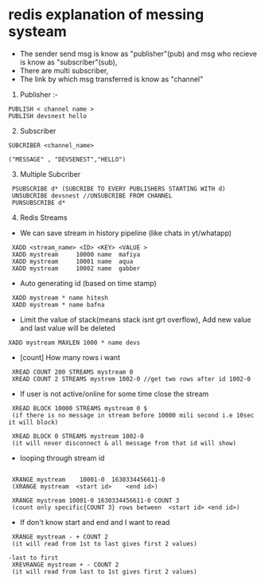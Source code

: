 # redis explanation of messing systeam

- The sender send msg is know as "publisher"(pub) and msg who recieve is know as "subscriber"(sub),
- There are multi subscriber,
- The link by which msg transferred is know as "channel"

1. Publisher :- 
```
PUBLISH < channel name >
PUBLISH devsnest hello
```
2. Subscriber
```
SUBCRIBER <channel_name>

("MESSAGE" , "DEVSENEST","HELLO")

```
3. Multiple Subcriber
```
 PSUBSCRIBE d* (SUBCRIBE TO EVERY PUBLISHERS STARTING WITH d)
 UNSUBCRIBE devsnest //UNSUBCRIBE FROM CHANNEL
 PUNSUBSCRIBE d*
```
4. Redis Streams
- We can save stream in history pipeline (like chats in yt/whatapp)
```
 XADD <stream_name> <ID> <KEY> <VALUE >
 XADD mystream     10000 name  mafiya
 XADD mystream     10001 name  aqua
 XADD mystream     10002 name  gabber
```
- Auto generating id (based on time stamp)
```
 XADD mystream * name hitesh
 XADD mystream * name bafna
```
- Limit the value of stack(means stack isnt grt overflow), Add new value and last value will be deleted
```
XADD mystream MAXLEN 1000 * name devs
```
- [count] How many rows i want
```
 XREAD COUNT 200 STREAMS mystream 0
 XREAD COUNT 2 STREAMS mystrem 1002-0 //get two rows after id 1002-0
```
- If user is not active/online for some time close the stream
```
 XREAD BLOCK 10000 STREAMS mystream 0 $
 (if there is no message in stream before 10000 mili second i.e 10sec it will block)

 XREAD BLOCK 0 STREAMS mystream 1002-0
 (it will never disconnect & all message from that id will show)
```
- looping through stream id
```

 XRANGE mystream    10001-0  1630334456611-0
 (XRANGE mystream  <start id>    <end id>)

 XRANGE mystream 10001-0 1630334456611-0 COUNT 3
 (count only specific{COUNT 3} rows between  <start id> <end id>)
```
- If don't know start and end and I want to read
```
 XRANGE mystream - + COUNT 2
 (it will read from 1st to last gives first 2 values)
```
```
-last to first 
 XREVRANGE mystream + - COUNT 2
 (it will read from last to 1st gives first 2 values)
```


